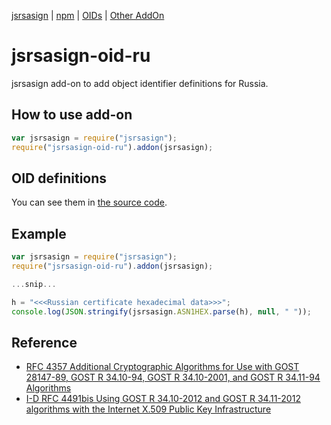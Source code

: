 [jsrsasign](https://github.com/kjur/jsrsasign/) | [npm](https://www.npmjs.com/package/jsrsasign-oid-ru) | [OIDs](https://github.com/kjur/jsrsasign-oid-ru/blob/main/lib/index.js) | [Other AddOn](https://github.com/kjur/jsrsasign/wiki/jsrsasign-Add-On)

# jsrsasign-oid-ru
jsrsasign add-on to add object identifier definitions for Russia.

## How to use add-on
```JavaScript
var jsrsasign = require("jsrsasign");
require("jsrsasign-oid-ru").addon(jsrsasign);
```

## OID definitions
You can see them in [the source code](https://github.com/kjur/jsrsasign-oid-ru/blob/main/lib/index.js).

## Example
```JavaScript
var jsrsasign = require("jsrsasign");
require("jsrsasign-oid-ru").addon(jsrsasign);

...snip...

h = "<<<Russian certificate hexadecimal data>>>";
console.log(JSON.stringify(jsrsasign.ASN1HEX.parse(h), null, " "));
```

## Reference
- [RFC 4357 Additional Cryptographic Algorithms for Use with GOST 28147-89, GOST R 34.10-94, GOST R 34.10-2001, and GOST R 34.11-94 Algorithms](https://datatracker.ietf.org/doc/html/rfc4357)
- [I-D RFC 4491bis Using GOST R 34.10-2012 and GOST R 34.11-2012 algorithms with the Internet X.509 Public Key Infrastructure](https://datatracker.ietf.org/doc/html/draft-deremin-rfc4491-bis-01)



